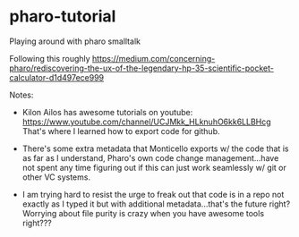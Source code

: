 # pharo-tutorial
Playing around with pharo smalltalk

Following this roughly
https://medium.com/concerning-pharo/rediscovering-the-ux-of-the-legendary-hp-35-scientific-pocket-calculator-d1d497ece999

Notes:
- Kilon Ailos has awesome tutorials on youtube: https://www.youtube.com/channel/UCJMkk_HLknuhO6kk6LLBHcg
  That's where I learned how to export code for github.

- There's some extra metadata that Monticello exports w/ the code that
  is as far as I understand, Pharo's own code change management...have
  not spent any time figuring out if this can just work seamlessly w/
  git or other VC systems.

- I am trying hard to resist the urge to freak out that code is in a
  repo not exactly as I typed it but with additional metadata...that's
  the future right? Worrying about file purity is crazy when you have
  awesome tools right???